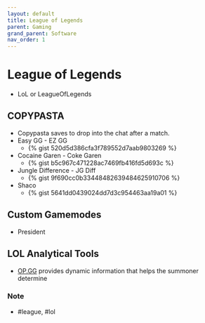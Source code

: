 ```yaml
---
layout: default
title: League of Legends
parent: Gaming
grand_parent: Software
nav_order: 1
---
```

# League of Legends
- LoL or LeagueOfLegends


## COPYPASTA
- Copypasta saves to drop into the chat after a match.
- Easy GG - EZ GG
	- {% gist 520d5d386cfa3f789552d7aab9803269 %} 
- Cocaine Garen - Coke Garen
	- {% gist b5c967c471228ac7469fb416fd5d693c %}
- Jungle Difference - JG Diff
	- {% gist 9f690cc0b33448482639484625910706 %}
- Shaco
	- {% gist 5641dd0439024dd7d3c954463aa19a01 %}


## Custom Gamemodes
- President

## LOL Analytical Tools
- [OP.GG](https://na.op.gg/) provides dynamic information that helps the summoner determine 

### Note
- #league, #lol

